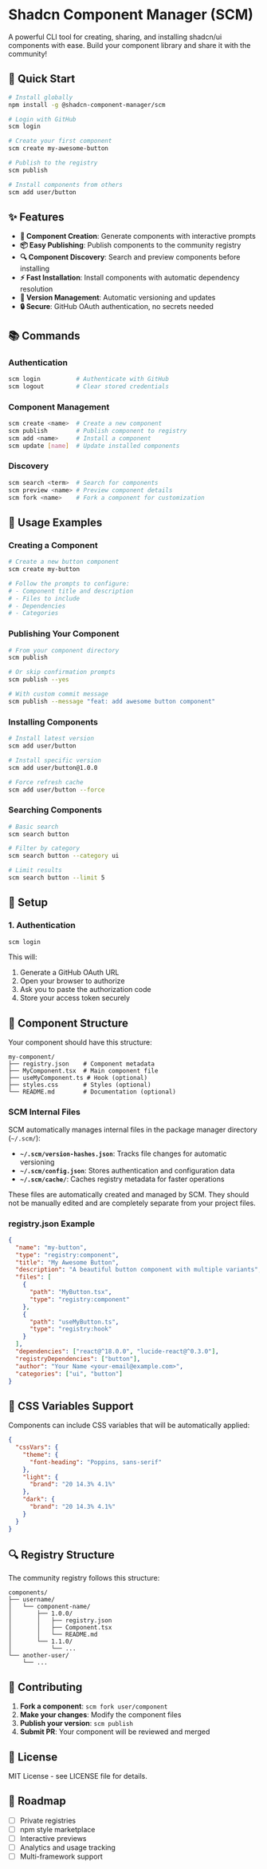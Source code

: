 # Shadcn Component Manager (SCM)

A powerful CLI tool for creating, sharing, and installing shadcn/ui components with ease. Build your component library and share it with the community!

## 🚀 Quick Start

```bash
# Install globally
npm install -g @shadcn-component-manager/scm

# Login with GitHub
scm login

# Create your first component
scm create my-awesome-button

# Publish to the registry
scm publish

# Install components from others
scm add user/button
```

## ✨ Features

- **🔧 Component Creation**: Generate components with interactive prompts
- **📦 Easy Publishing**: Publish components to the community registry
- **🔍 Component Discovery**: Search and preview components before installing
- **⚡ Fast Installation**: Install components with automatic dependency resolution
- **🔄 Version Management**: Automatic versioning and updates
- **🔒 Secure**: GitHub OAuth authentication, no secrets needed

## 📚 Commands

### Authentication

```bash
scm login          # Authenticate with GitHub
scm logout         # Clear stored credentials
```

### Component Management

```bash
scm create <name>  # Create a new component
scm publish        # Publish component to registry
scm add <name>     # Install a component
scm update [name]  # Update installed components
```

### Discovery

```bash
scm search <term>  # Search for components
scm preview <name> # Preview component details
scm fork <name>    # Fork a component for customization
```

## 🎯 Usage Examples

### Creating a Component

```bash
# Create a new button component
scm create my-button

# Follow the prompts to configure:
# - Component title and description
# - Files to include
# - Dependencies
# - Categories
```

### Publishing Your Component

```bash
# From your component directory
scm publish

# Or skip confirmation prompts
scm publish --yes

# With custom commit message
scm publish --message "feat: add awesome button component"
```

### Installing Components

```bash
# Install latest version
scm add user/button

# Install specific version
scm add user/button@1.0.0

# Force refresh cache
scm add user/button --force
```

### Searching Components

```bash
# Basic search
scm search button

# Filter by category
scm search button --category ui

# Limit results
scm search button --limit 5
```

## 🔧 Setup

### 1. Authentication

```bash
scm login
```

This will:

1. Generate a GitHub OAuth URL
2. Open your browser to authorize
3. Ask you to paste the authorization code
4. Store your access token securely

## 📁 Component Structure

Your component should have this structure:

```
my-component/
├── registry.json    # Component metadata
├── MyComponent.tsx  # Main component file
├── useMyComponent.ts # Hook (optional)
├── styles.css       # Styles (optional)
└── README.md        # Documentation (optional)
```

### SCM Internal Files

SCM automatically manages internal files in the package manager directory (`~/.scm/`):

- **`~/.scm/version-hashes.json`**: Tracks file changes for automatic versioning
- **`~/.scm/config.json`**: Stores authentication and configuration data
- **`~/.scm/cache/`**: Caches registry metadata for faster operations

These files are automatically created and managed by SCM. They should not be manually edited and are completely separate from your project files.

### registry.json Example

```json
{
  "name": "my-button",
  "type": "registry:component",
  "title": "My Awesome Button",
  "description": "A beautiful button component with multiple variants",
  "files": [
    {
      "path": "MyButton.tsx",
      "type": "registry:component"
    },
    {
      "path": "useMyButton.ts",
      "type": "registry:hook"
    }
  ],
  "dependencies": ["react@^18.0.0", "lucide-react@^0.3.0"],
  "registryDependencies": ["button"],
  "author": "Your Name <your-email@example.com>",
  "categories": ["ui", "button"]
}
```

## 🎨 CSS Variables Support

Components can include CSS variables that will be automatically applied:

```json
{
  "cssVars": {
    "theme": {
      "font-heading": "Poppins, sans-serif"
    },
    "light": {
      "brand": "20 14.3% 4.1%"
    },
    "dark": {
      "brand": "20 14.3% 4.1%"
    }
  }
}
```

## 🔍 Registry Structure

The community registry follows this structure:

```
components/
├── username/
│   └── component-name/
│       ├── 1.0.0/
│       │   ├── registry.json
│       │   ├── Component.tsx
│       │   └── README.md
│       └── 1.1.0/
│           └── ...
└── another-user/
    └── ...
```

## 🤝 Contributing

1. **Fork a component**: `scm fork user/component`
2. **Make your changes**: Modify the component files
3. **Publish your version**: `scm publish`
4. **Submit PR**: Your component will be reviewed and merged

## 📄 License

MIT License - see LICENSE file for details.

## 🔮 Roadmap

- [ ] Private registries
- [ ] npm style marketplace
- [ ] Interactive previews
- [ ] Analytics and usage tracking
- [ ] Multi-framework support
